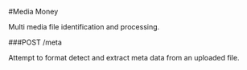 #Media Money 

Multi media file identification and processing.

###POST /meta

Attempt to format detect and extract meta data from an uploaded file.



